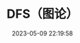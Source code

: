---
title: DFS（图论）
date: 2023-05-09 22:19:58
toc: true
tags:
category: 图论
comments:
mathjax: true
---